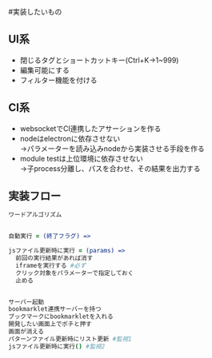 #実装したいもの
## UI系
* 閉じるタグとショートカットキー(Ctrl+K->1~999)
* 編集可能にする
* フィルター機能を付ける



## CI系
* websocketでCI連携したアサーションを作る
* nodeはelectronに依存させない  
  →パラメーターを読み込みnodeから実装させる手段を作る
* module testは上位環境に依存させない  
  →子process分離し、パスを合わせ、その結果を出力する



## 実装フロー
```coffee
ワードアルゴリズム


自動実行 = (終了フラグ) =>

jsファイル更新時に実行 = (params) =>
  前回の実行結果があれば消す
  iframeを実行する #必ず
  クリック対象をパラメーターで指定しておく
  止める


サーバー起動
bookmarklet連携サーバーを持つ
ブックマークにbookmarkletを入れる
開発したい画面上でポチと押す
画面が消える
パターンファイル更新時にリスト更新 #監視1
jsファイル更新時に実行() #監視2

```
